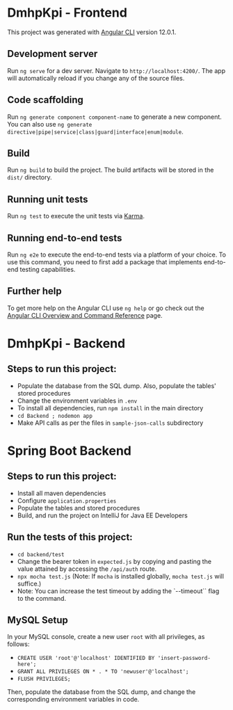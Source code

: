 # DmhpKpi - Frontend

This project was generated with [Angular CLI](https://github.com/angular/angular-cli) version 12.0.1.

## Development server

Run `ng serve` for a dev server. Navigate to `http://localhost:4200/`. The app will automatically reload if you change any of the source files.

## Code scaffolding

Run `ng generate component component-name` to generate a new component. You can also use `ng generate directive|pipe|service|class|guard|interface|enum|module`.

## Build

Run `ng build` to build the project. The build artifacts will be stored in the `dist/` directory.

## Running unit tests

Run `ng test` to execute the unit tests via [Karma](https://karma-runner.github.io).

## Running end-to-end tests

Run `ng e2e` to execute the end-to-end tests via a platform of your choice. To use this command, you need to first add a package that implements end-to-end testing capabilities.

## Further help

To get more help on the Angular CLI use `ng help` or go check out the [Angular CLI Overview and Command Reference](https://angular.io/cli) page.

# DmhpKpi - Backend 

## Steps to run this project:

- Populate the database from the SQL dump. Also, populate the tables' stored procedures
- Change the environment variables in `.env`
- To install all dependencies, run `npm install` in the main directory
- `cd Backend ; nodemon app`
- Make API calls as per the files in ```sample-json-calls``` subdirectory

# Spring Boot Backend

## Steps to run this project:

- Install all maven dependencies 
- Configure `application.properties`
- Populate the tables and stored procedures
- Build, and run the project on IntelliJ for Java EE Developers

## Run the tests of this project:

- `cd backend/test`
-  Change the bearer token in `expected.js` by copying and pasting the value attained by accessing the `/api/auth` route.
- `npx mocha test.js` (Note: If `mocha` is installed globally,  `mocha test.js` will suffice.)
-  Note: You can increase the test timeout by adding the `--timeout`` flag to the command.


## MySQL Setup  

In your MySQL console, create a new user `root` with all privileges, as follows:

- `CREATE USER 'root'@'localhost' IDENTIFIED BY 'insert-password-here';`
- `GRANT ALL PRIVILEGES ON * . * TO 'newuser'@'localhost';`
- `FLUSH PRIVILEGES;`

Then, populate the database from the SQL dump, and change the corresponding environment variables in code.
